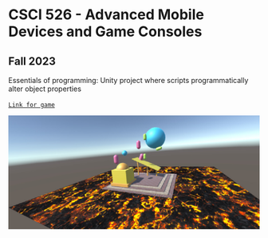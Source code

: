 # CSCI 526 - Advanced Mobile Devices and Game Consoles
## Fall 2023
  
Essentials of programming: Unity project where scripts programmatically alter object properties  

[`Link for game`](https://play.unity.com/mg/other/essentials-of-programming-in-unity)  

![Thumbnail 2](https://github.com/vasvi1203/Essentials-of-programming-in-Unity/blob/main/Thumbnail2.jpg)
